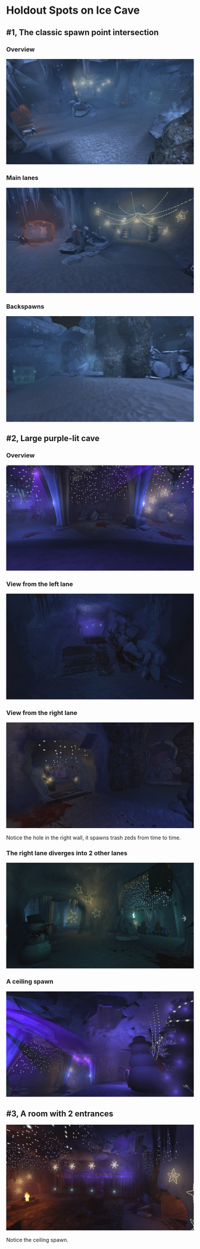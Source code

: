 # Holdout Spots on Ice Cave

## #1, The classic spawn point intersection

### Overview

![Overview](img/KF-IceCave/01-01_spawn_overview.jpg "")

### Main lanes

![Overview](img/KF-IceCave/01-02_spawn_main-lanes.jpg "")

### Backspawns

![Overview](img/KF-IceCave/01-03_spawn_backspawns.jpg "")

## #2, Large purple-lit cave

### Overview

![Overview](img/KF-IceCave/02-01_large-cave_overview.jpg "")

### View from the left lane

![Overview](img/KF-IceCave/02-02_large-cave_left-lane.jpg "")

### View from the right lane

![Overview](img/KF-IceCave/02-03_large-cave_right-lane.jpg "")

Notice the hole in the right wall, it spawns trash zeds from time to time.

### The right lane diverges into 2 other lanes

![Overview](img/KF-IceCave/02-04_large-cave_right-lane_fork.jpg "")

### A ceiling spawn

![Overview](img/KF-IceCave/02-05_large-cave_ceiling-spawn.jpg "")

## #3, A room with 2 entrances

![Overview](img/KF-IceCave/03_questionable_2-way-spot.jpg "")

Notice the ceiling spawn.
